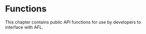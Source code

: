 # Functions

This chapter contains public API functions for use by developers to interface with AFL.

